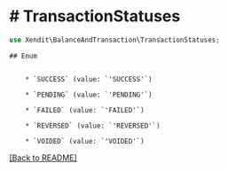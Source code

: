 # # TransactionStatuses


```php
use Xendit\BalanceAndTransaction\TransactionStatuses;
```

    ## Enum

    
        * `SUCCESS` (value: `'SUCCESS'`)
    
        * `PENDING` (value: `'PENDING'`)
    
        * `FAILED` (value: `'FAILED'`)
    
        * `REVERSED` (value: `'REVERSED'`)
    
        * `VOIDED` (value: `'VOIDED'`)
    

[[Back to README]](../../README.md)

